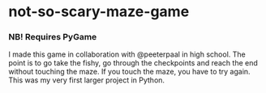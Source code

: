 # not-so-scary-maze-game
### NB! Requires PyGame

I made this game in collaboration with @peeterpaal in high school. The point is to go take the fishy,
go through the checkpoints and reach the end without touching the maze. If you touch the maze, you have to
try again. This was my very first larger project in Python.
